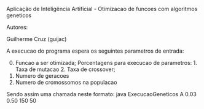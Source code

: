 

Aplicação de Inteligência Artificial - Otimizacao de funcoes com algoritmos geneticos

Autores:

Guilherme Cruz (guijac)


A execucao do programa espera os seguintes parametros de entrada:
	
 0. Funcao a ser otimizada;
	Porcentagens para execucao de parametros:
		1. Taxa de mutacao
		2. Taxa de crossover;
 3. Numero de geracoes
 4. Numero de cromossomos na populacao
 
Sendo assim uma chamada neste formato: java ExecucaoGeneticos A 0.03 0.50 150 50
 
 
